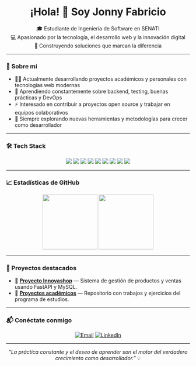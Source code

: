 <h1 align="center">¡Hola! 👋 Soy Jonny Fabricio</h1>
<p align="center">
  🎓 Estudiante de Ingeniería de Software en SENATI <br/>
  💻 Apasionado por la tecnología, el desarrollo web y la innovación digital <br/>
  🚀 Construyendo soluciones que marcan la diferencia
</p>

---

### 🧠 Sobre mí

- 👨‍💻 Actualmente desarrollando proyectos académicos y personales con tecnologías web modernas
- 🌱 Aprendiendo constantemente sobre backend, testing, buenas prácticas y DevOps
- ⚡ Interesado en contribuir a proyectos open source y trabajar en equipos colaborativos
- 🧩 Siempre explorando nuevas herramientas y metodologías para crecer como desarrollador

---

### 🛠️ Tech Stack

<div align="center">
  <img src="https://img.shields.io/badge/-Python-3776AB?style=for-the-badge&logo=python&logoColor=white"/>
  <img src="https://img.shields.io/badge/-JavaScript-F7DF1E?style=for-the-badge&logo=javascript&logoColor=black"/>
  <img src="https://img.shields.io/badge/-Node.js-339933?style=for-the-badge&logo=nodedotjs&logoColor=white"/>
  <img src="https://img.shields.io/badge/-Express.js-000000?style=for-the-badge&logo=express&logoColor=white"/>
  <img src="https://img.shields.io/badge/-FastAPI-009688?style=for-the-badge&logo=fastapi&logoColor=white"/>
  <img src="https://img.shields.io/badge/-MySQL-4479A1?style=for-the-badge&logo=mysql&logoColor=white"/>
  <img src="https://img.shields.io/badge/-MongoDB-47A248?style=for-the-badge&logo=mongodb&logoColor=white"/>
  <img src="https://img.shields.io/badge/-React-61DAFB?style=for-the-badge&logo=react&logoColor=black"/>
  <img src="https://img.shields.io/badge/-TailwindCSS-38B2AC?style=for-the-badge&logo=tailwindcss&logoColor=white"/>
</div>

---

### 📈 Estadísticas de GitHub

<div align="center">
  <img src="https://github-readme-stats.vercel.app/api?username=Jonny-Fabricio&show_icons=true&theme=tokyonight&hide_border=true" height="150"/>
  <img src="https://github-readme-stats.vercel.app/api/top-langs/?username=Jonny-Fabricio&layout=compact&theme=tokyonight&hide_border=true" height="150"/>
</div>

---

### 💼 Proyectos destacados

- 🚀 [**Proyecto Innovashop**](https://github.com/Jonny-Fabricio/Proyecto-Innovashop) — Sistema de gestión de productos y ventas usando FastAPI y MySQL.
- 📘 [**Proyectos académicos**](https://github.com/Jonny-Fabricio/uni) — Repositorio con trabajos y ejercicios del programa de estudios.

---

### 📬 Conéctate conmigo

<div align="center">

[![Email](https://img.shields.io/badge/Correo-EA4335?style=for-the-badge&logo=gmail&logoColor=white)](mailto:jonny.tuemail@gmail.com)
[![LinkedIn](https://img.shields.io/badge/LinkedIn-0077B5?style=for-the-badge&logo=linkedin&logoColor=white)](https://www.linkedin.com/in/tuusuario)

</div>

---

<p align="center">
  <i>“La práctica constante y el deseo de aprender son el motor del verdadero crecimiento como desarrollador.”</i> 💡
</p>
